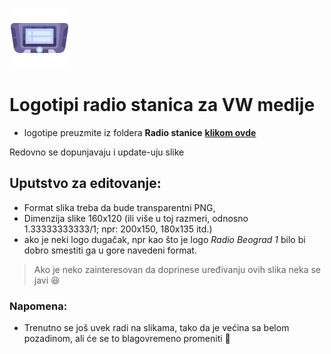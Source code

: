 ![cover](/cover.png)

# Logotipi radio stanica za VW medije

* logotipe preuzmite iz foldera __Radio stanice__ [**klikom ovde**](https://github.com/dezindzer/LogoRadioStaniceSrbija/archive/refs/heads/main.zip)

Redovno se dopunjavaju i update-uju slike


## Uputstvo za editovanje:
- Format slika treba da bude transparentni PNG, 
- Dimenzija slike 160x120 (ili više u toj razmeri, odnosno 1.33333333333/1; npr: 200x150, 180x135 itd.)
- ako je neki logo dugačak, npr kao što je logo _Radio Beograd 1_ bilo bi dobro smestiti ga u gore navedeni format.

> Ako je neko zainteresovan da doprinese uređivanju ovih slika neka se javi 😆

### Napomena:
- Trenutno se još uvek radi na slikama, tako da je većina sa belom pozadinom, ali će se to blagovremeno promeniti 🙈 
